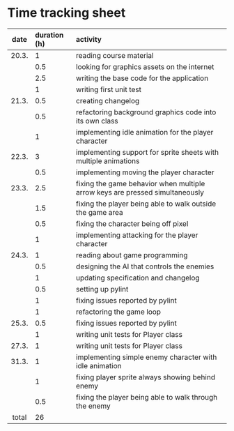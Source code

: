 # Time tracking sheet

| date  | duration (h) | activity                                                                     |
| :---: | :---         | :---                                                                         |
| 20.3. | 1            | reading course material                                                      |
|       | 0.5          | looking for graphics assets on the internet                                  |
|       | 2.5          | writing the base code for the application                                    |
|       | 1            | writing first unit test                                                      |
| 21.3. | 0.5          | creating changelog                                                           |
|       | 0.5          | refactoring background graphics code into its own class                      |
|       | 1            | implementing idle animation for the player character                         |
| 22.3. | 3            | implementing support for sprite sheets with multiple animations              |
|       | 0.5          | implementing moving the player character                                     |
| 23.3. | 2.5          | fixing the game behavior when multiple arrow keys are pressed simultaneously |
|       | 1.5          | fixing the player being able to walk outside the game area                   |
|       | 0.5          | fixing the character being off pixel                                         |
|       | 1            | implementing attacking for the player character                              |
| 24.3. | 1            | reading about game programming                                               |
|       | 0.5          | designing the AI that controls the enemies                                   |
|       | 1            | updating specification and changelog                                         |
|       | 0.5          | setting up pylint                                                            |
|       | 1            | fixing issues reported by pylint                                             |
|       | 1            | refactoring the game loop                                                    |
| 25.3. | 0.5          | fixing issues reported by pylint                                             |
|       | 1            | writing unit tests for Player class                                          |
| 27.3. | 1            | writing unit tests for Player class                                          |
| 31.3. | 1            | implementing simple enemy character with idle animation                      |
|       | 1            | fixing player sprite always showing behind enemy                             |
|       | 0.5          | fixing the player being able to walk through the enemy                       |
| total | 26           |                                                                              |
